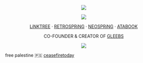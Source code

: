 <p align="center">
<img src="https://files.catbox.moe/8849d5.png"ex=6633d46c&is=663282ec&hm=259337d346199d87776791ec170801a253cbf972ed40197a8dbf089102076007&=&format=webp&quality=lossless">

<p align="center">
<img src="https://files.catbox.moe/o9j2bd.png">

<p align="center"

[LiNKTREE](https://linktr.ee/fennebatt) ‧ [RETROSPRiNG](https://retrospring.net/@fennebat) ‧ [NEOSPRiNG](https://neospring.org/@fennebat) ‧ [ATABOOK](https://fennebat.atabook.org/)
</p>

<p align="center"
  
CO-FOUNDER & CREATOR OF [GLEEBS](https://rentry.co/gleebs)

</p>

<p align="center">
<img src="https://files.catbox.moe/jankh6.png"ex=6633d474&is=663282f4&hm=7dc4c702d5a0b40cffca6f3cc9e7bb18406df5cabf5c3eb1c7e3e2160ea89669&=&format=webp&quality=lossless">

free palestine 🇵🇸
[ceasefiretoday](https://ceasefiretoday.com/)
